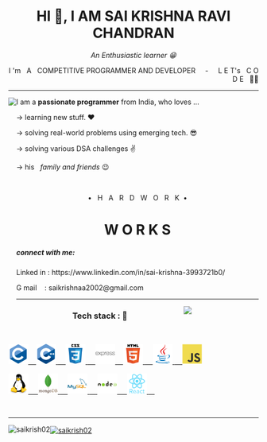 
<h1 size="16px" align="center">HI 👋, I AM SAI KRISHNA RAVI CHANDRAN </h1>
<p align="center"><i>An Enthusiastic learner 😁</i></p>

<p align="right" >I 'm  &nbsp;  A  &nbsp; COMPETITIVE PROGRAMMER AND DEVELOPER  &nbsp; &nbsp; - &nbsp; &nbsp; L E T's  &nbsp; C O D E  &nbsp; 🧑‍💻   </p>

<hr/>

<img align="left" height="460px" src="https://ih1.redbubble.net/image.1818981884.5512/st,small,507x507-pad,600x600,f8f8f8.jpg" />

 <p> I am a <b>passionate programmer</b> from India, who loves ...  </p>
 <p> → learning new stuff. ❤️ </p>
 <p> → solving real-world problems using emerging tech. 😎 </p>
 <p> → solving various DSA challenges ✌️ </p>
 <p> → his &nbsp;<i> family and friends </i> 😉 </p>
 
 <br/>
 
 <p align="center">• &nbsp; H  &nbsp; A  &nbsp;  R  &nbsp; D  &nbsp; W  &nbsp;  O  &nbsp; R  &nbsp; K  &nbsp;• </p>
 <h1 align="center">  W O R K S </h1>

 
 <h5 align="left">connect with me: </h5>

<p> Linked in : https://www.linkedin.com/in/sai-krishna-3993721b0/ </p>
<p> G mail &nbsp;&nbsp;  : saikrishnaa2002@gmail.com </p>

<hr />

<img align="right" width="30%" src="https://www.iihglobal.com/wp-content/uploads/2019/02/dcsad.gif" />

<h3 align="center">Tech stack : 🦾</h3> <br /> 


<p align="center"> <a href="https://getbootstrap.com" target="_blank" rel="noreferrer"> 

<img src="https://raw.githubusercontent.com/devicons/devicon/master/icons/c/c-original.svg" alt="c" width="40" height="40"/> </a> <a href="https://www.w3schools.com/cpp/" target="_blank" rel="noreferrer"> &nbsp; &nbsp;<img src="https://raw.githubusercontent.com/devicons/devicon/master/icons/cplusplus/cplusplus-original.svg" alt="cplusplus" width="40" height="40"/> </a> <a href="https://www.w3schools.com/css/" target="_blank" rel="noreferrer"> &nbsp; &nbsp; <img src="https://raw.githubusercontent.com/devicons/devicon/master/icons/css3/css3-original-wordmark.svg" alt="css3" width="40" height="40"/> </a> <a href="https://expressjs.com" target="_blank" rel="noreferrer">  &nbsp; &nbsp; <img src="https://raw.githubusercontent.com/devicons/devicon/master/icons/express/express-original-wordmark.svg" alt="express" width="40" height="40"/> </a> <a href="https://git-scm.com/" target="_blank" rel="noreferrer"> &nbsp; &nbsp;<img src="https://raw.githubusercontent.com/devicons/devicon/master/icons/html5/html5-original-wordmark.svg" alt="html5" width="40" height="40"/> </a> <a href="https://www.java.com" target="_blank" rel="noreferrer">  &nbsp; &nbsp; <img src="https://raw.githubusercontent.com/devicons/devicon/master/icons/java/java-original.svg" alt="java" width="40" height="40"/> </a> <a href="https://developer.mozilla.org/en-US/docs/Web/JavaScript" target="_blank" rel="noreferrer">  &nbsp; &nbsp; <img src="https://raw.githubusercontent.com/devicons/devicon/master/icons/javascript/javascript-original.svg" alt="javascript" width="40" height="40"/> </a> <a href="https://www.linux.org/" target="_blank" rel="noreferrer"> <br /> <br />   <img src="https://raw.githubusercontent.com/devicons/devicon/master/icons/linux/linux-original.svg" alt="linux" width="40" height="40"/> </a> <a href="https://www.mongodb.com/" target="_blank" rel="noreferrer">  &nbsp; &nbsp; <img src="https://raw.githubusercontent.com/devicons/devicon/master/icons/mongodb/mongodb-original-wordmark.svg" alt="mongodb" width="40" height="40"/> </a> <a href="https://www.mysql.com/" target="_blank" rel="noreferrer">  &nbsp; &nbsp; <img src="https://raw.githubusercontent.com/devicons/devicon/master/icons/mysql/mysql-original-wordmark.svg" alt="mysql" width="40" height="40"/> </a> <a href="https://nodejs.org" target="_blank" rel="noreferrer">  &nbsp; &nbsp; <img src="https://raw.githubusercontent.com/devicons/devicon/master/icons/nodejs/nodejs-original-wordmark.svg" alt="nodejs" width="40" height="40"/> </a> <a href="https://opencv.org/" target="_blank" rel="noreferrer">  &nbsp; &nbsp;  <img src="https://raw.githubusercontent.com/devicons/devicon/master/icons/react/react-original-wordmark.svg" alt="react" width="40" height="40"/> </a> <a href="https://reactnative.dev/" target="_blank" rel="noreferrer">  &nbsp; &nbsp; </p>

<br/>

<hr />

<p><img align="left" src="https://github-readme-stats.vercel.app/api/top-langs?username=saikrish02&show_icons=true&locale=en&layout=compact" alt="saikrish02" /></p>

<p><img align="center" src="https://github-readme-streak-stats.herokuapp.com/?user=saikrish02&" alt="saikrish02" /></p>

